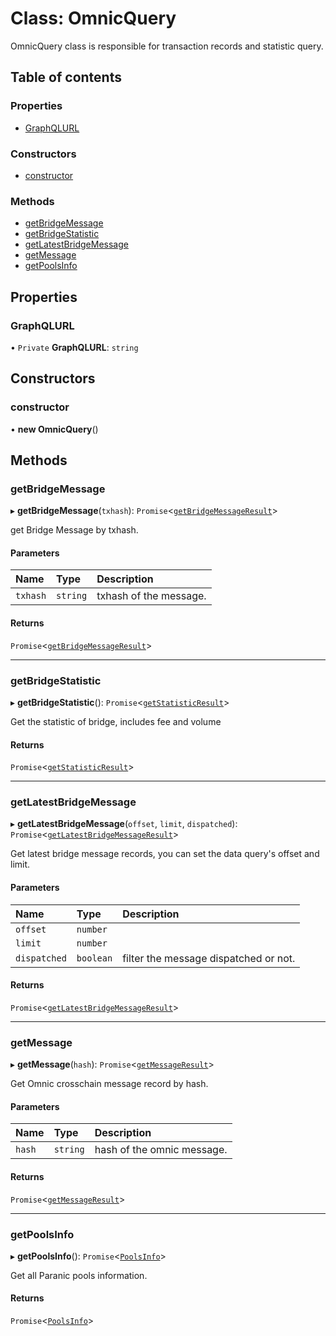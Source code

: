 # Class: OmnicQuery

OmnicQuery class is responsible for transaction records and statistic query.

## Table of contents

### Properties

- [GraphQLURL](OmnicQuery.md#graphqlurl)

### Constructors

- [constructor](OmnicQuery.md#constructor)

### Methods

- [getBridgeMessage](OmnicQuery.md#getbridgemessage)
- [getBridgeStatistic](OmnicQuery.md#getbridgestatistic)
- [getLatestBridgeMessage](OmnicQuery.md#getlatestbridgemessage)
- [getMessage](OmnicQuery.md#getmessage)
- [getPoolsInfo](OmnicQuery.md#getpoolsinfo)

## Properties

### GraphQLURL

• `Private` **GraphQLURL**: `string`

## Constructors

### constructor

• **new OmnicQuery**()

## Methods

### getBridgeMessage

▸ **getBridgeMessage**(`txhash`): `Promise`<[`getBridgeMessageResult`](../modules/OmnicQuery-1.md#getbridgemessageresult)\>

get Bridge Message by txhash.

#### Parameters

| Name | Type | Description |
| :------ | :------ | :------ |
| `txhash` | `string` | txhash of the message. |

#### Returns

`Promise`<[`getBridgeMessageResult`](../modules/OmnicQuery-1.md#getbridgemessageresult)\>

___

### getBridgeStatistic

▸ **getBridgeStatistic**(): `Promise`<[`getStatisticResult`](../modules/OmnicQuery-1.md#getstatisticresult)\>

Get the statistic of bridge, includes fee and volume

#### Returns

`Promise`<[`getStatisticResult`](../modules/OmnicQuery-1.md#getstatisticresult)\>

___

### getLatestBridgeMessage

▸ **getLatestBridgeMessage**(`offset`, `limit`, `dispatched`): `Promise`<[`getLatestBridgeMessageResult`](../modules/OmnicQuery-1.md#getlatestbridgemessageresult)\>

Get latest bridge message records, you can set the data query's offset and limit.

#### Parameters

| Name | Type | Description |
| :------ | :------ | :------ |
| `offset` | `number` |  |
| `limit` | `number` |  |
| `dispatched` | `boolean` | filter the message dispatched or not. |

#### Returns

`Promise`<[`getLatestBridgeMessageResult`](../modules/OmnicQuery-1.md#getlatestbridgemessageresult)\>

___

### getMessage

▸ **getMessage**(`hash`): `Promise`<[`getMessageResult`](../modules/OmnicQuery-1.md#getmessageresult)\>

Get Omnic crosschain message record by hash.

#### Parameters

| Name | Type | Description |
| :------ | :------ | :------ |
| `hash` | `string` | hash of the omnic message. |

#### Returns

`Promise`<[`getMessageResult`](../modules/OmnicQuery-1.md#getmessageresult)\>

___

### getPoolsInfo

▸ **getPoolsInfo**(): `Promise`<[`PoolsInfo`](../modules/OmnicQuery-1.md#poolsinfo)\>

Get all Paranic pools information.

#### Returns

`Promise`<[`PoolsInfo`](../modules/OmnicQuery-1.md#poolsinfo)\>
